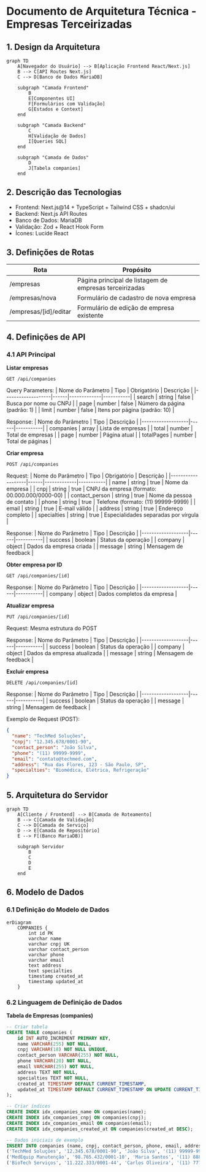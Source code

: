 # Documento de Arquitetura Técnica - Empresas Terceirizadas

## 1. Design da Arquitetura

```mermaid
graph TD
    A[Navegador do Usuário] --> B[Aplicação Frontend React/Next.js]
    B --> C[API Routes Next.js]
    C --> D[Banco de Dados MariaDB]
    
    subgraph "Camada Frontend"
        B
        E[Componentes UI]
        F[Formulários com Validação]
        G[Estados e Context]
    end
    
    subgraph "Camada Backend"
        C
        H[Validação de Dados]
        I[Queries SQL]
    end
    
    subgraph "Camada de Dados"
        D
        J[Tabela companies]
    end
```

## 2. Descrição das Tecnologias

- Frontend: Next.js@14 + TypeScript + Tailwind CSS + shadcn/ui
- Backend: Next.js API Routes
- Banco de Dados: MariaDB
- Validação: Zod + React Hook Form
- Ícones: Lucide React

## 3. Definições de Rotas

| Rota | Propósito |
|------|-----------|
| /empresas | Página principal de listagem de empresas terceirizadas |
| /empresas/nova | Formulário de cadastro de nova empresa |
| /empresas/[id]/editar | Formulário de edição de empresa existente |

## 4. Definições de API

### 4.1 API Principal

**Listar empresas**
```
GET /api/companies
```

Query Parameters:
| Nome do Parâmetro | Tipo | Obrigatório | Descrição |
|-------------------|------|-------------|-----------|
| search | string | false | Busca por nome ou CNPJ |
| page | number | false | Número da página (padrão: 1) |
| limit | number | false | Itens por página (padrão: 10) |

Response:
| Nome do Parâmetro | Tipo | Descrição |
|-------------------|------|-----------|
| companies | array | Lista de empresas |
| total | number | Total de empresas |
| page | number | Página atual |
| totalPages | number | Total de páginas |

**Criar empresa**
```
POST /api/companies
```

Request:
| Nome do Parâmetro | Tipo | Obrigatório | Descrição |
|-------------------|------|-------------|-----------|
| name | string | true | Nome da empresa |
| cnpj | string | true | CNPJ da empresa (formato: 00.000.000/0000-00) |
| contact_person | string | true | Nome da pessoa de contato |
| phone | string | true | Telefone (formato: (11) 99999-9999) |
| email | string | true | E-mail válido |
| address | string | true | Endereço completo |
| specialties | string | true | Especialidades separadas por vírgula |

Response:
| Nome do Parâmetro | Tipo | Descrição |
|-------------------|------|-----------|
| success | boolean | Status da operação |
| company | object | Dados da empresa criada |
| message | string | Mensagem de feedback |

**Obter empresa por ID**
```
GET /api/companies/[id]
```

Response:
| Nome do Parâmetro | Tipo | Descrição |
|-------------------|------|-----------|
| company | object | Dados completos da empresa |

**Atualizar empresa**
```
PUT /api/companies/[id]
```

Request: Mesma estrutura do POST

Response:
| Nome do Parâmetro | Tipo | Descrição |
|-------------------|------|-----------|
| success | boolean | Status da operação |
| company | object | Dados da empresa atualizada |
| message | string | Mensagem de feedback |

**Excluir empresa**
```
DELETE /api/companies/[id]
```

Response:
| Nome do Parâmetro | Tipo | Descrição |
|-------------------|------|-----------|
| success | boolean | Status da operação |
| message | string | Mensagem de feedback |

Exemplo de Request (POST):
```json
{
  "name": "TechMed Soluções",
  "cnpj": "12.345.678/0001-90",
  "contact_person": "João Silva",
  "phone": "(11) 99999-9999",
  "email": "contato@techmed.com",
  "address": "Rua das Flores, 123 - São Paulo, SP",
  "specialties": "Biomédica, Elétrica, Refrigeração"
}
```

## 5. Arquitetura do Servidor

```mermaid
graph TD
    A[Cliente / Frontend] --> B[Camada de Roteamento]
    B --> C[Camada de Validação]
    C --> D[Camada de Serviço]
    D --> E[Camada de Repositório]
    E --> F[(Banco MariaDB)]
    
    subgraph Servidor
        B
        C
        D
        E
    end
```

## 6. Modelo de Dados

### 6.1 Definição do Modelo de Dados

```mermaid
erDiagram
    COMPANIES {
        int id PK
        varchar name
        varchar cnpj UK
        varchar contact_person
        varchar phone
        varchar email
        text address
        text specialties
        timestamp created_at
        timestamp updated_at
    }
```

### 6.2 Linguagem de Definição de Dados

**Tabela de Empresas (companies)**
```sql
-- Criar tabela
CREATE TABLE companies (
    id INT AUTO_INCREMENT PRIMARY KEY,
    name VARCHAR(255) NOT NULL,
    cnpj VARCHAR(18) NOT NULL UNIQUE,
    contact_person VARCHAR(255) NOT NULL,
    phone VARCHAR(20) NOT NULL,
    email VARCHAR(255) NOT NULL,
    address TEXT NOT NULL,
    specialties TEXT NOT NULL,
    created_at TIMESTAMP DEFAULT CURRENT_TIMESTAMP,
    updated_at TIMESTAMP DEFAULT CURRENT_TIMESTAMP ON UPDATE CURRENT_TIMESTAMP
);

-- Criar índices
CREATE INDEX idx_companies_name ON companies(name);
CREATE INDEX idx_companies_cnpj ON companies(cnpj);
CREATE INDEX idx_companies_email ON companies(email);
CREATE INDEX idx_companies_created_at ON companies(created_at DESC);

-- Dados iniciais de exemplo
INSERT INTO companies (name, cnpj, contact_person, phone, email, address, specialties) VALUES
('TechMed Soluções', '12.345.678/0001-90', 'João Silva', '(11) 99999-9999', 'contato@techmed.com', 'Rua das Flores, 123 - São Paulo, SP', 'Biomédica, Elétrica'),
('MedEquip Manutenção', '98.765.432/0001-10', 'Maria Santos', '(11) 88888-8888', 'maria@medequip.com', 'Av. Paulista, 456 - São Paulo, SP', 'Refrigeração, Ar Condicionado'),
('BioTech Serviços', '11.222.333/0001-44', 'Carlos Oliveira', '(11) 77777-7777', 'carlos@biotech.com', 'Rua da Saúde, 789 - São Paulo, SP', 'Biomédica, Eletrônica');
```